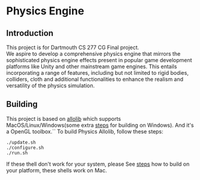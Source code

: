 # Physics Engine
## Introduction
This project is for Dartmouth CS 277 CG Final project.  
We aspire to develop a comprehensive physics engine that mirrors the sophisticated physics engine effects present in popular game development platforms like Unity and other mainstream game engines.
This entails incorporating a range of features, including but not limited to rigid bodies, colliders, cloth and additional functionalities to enhance the realism and versatility of the physics simulation.


## Building
This project is based on [allolib](https://github.com/AlloSphere-Research-Group/allolib/) which supports MacOS/Linux/Windows(some extra [steps](https://github.com/AlloSphere-Research-Group/allolib/) for building on Windows). And it's a OpenGL toolbox.``
To build Physics Allolib, follow these steps:
```
./update.sh
./configure.sh
./run.sh
```
If these thell don't work for your system, please See [steps](https://github.com/AlloSphere-Research-Group/allolib/) how to build on your platform, these shells work on Mac.